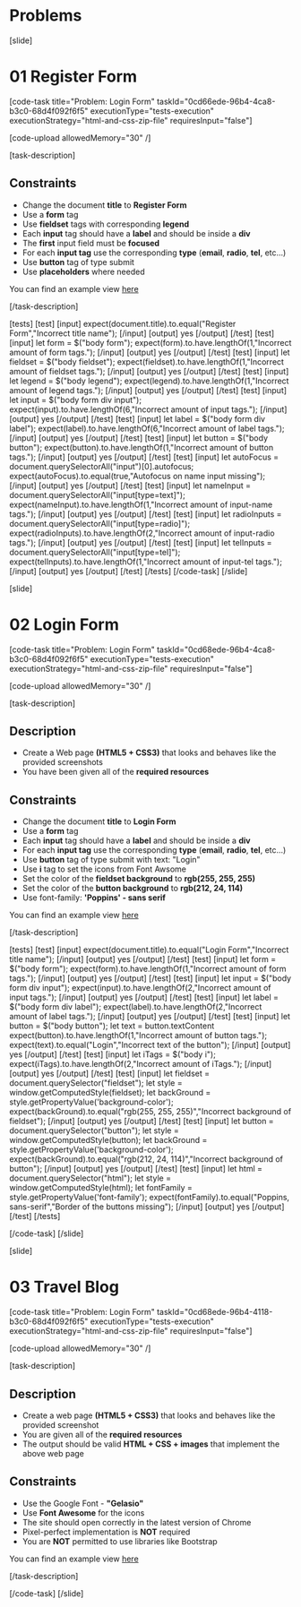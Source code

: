 # Problems

[slide]

# 01 Register Form

[code-task title="Problem: Login Form" taskId="0cd66ede-96b4-4ca8-b3c0-68d4f092f6f5" executionType="tests-execution" executionStrategy="html-and-css-zip-file" requiresInput="false"]

[code-upload allowedMemory="30" /]

[task-description]

## Constraints

* Change the document **title** to **Register Form**
* Use a **form** tag
* Use **fieldset** tags with corresponding **legend**
* Each **input** tag should have a **label** and should be inside a **div**
* The **first** input field must be **focused**
* For each **input tag** use the corresponding **type** (**email**, **radio**, **tel**, etc...)
* Use **button** tag of type submit
* Use **placeholders** where needed

You can find an example view [here](https://i.imgur.com/mDo24Cv.png)

[/task-description]

[tests]
[test]
[input]
expect(document.title).to.equal("Register Form","Incorrect title name");
[/input]
[output]
yes
[/output]
[/test]
[test]
[input]
let form = $("body form");
expect(form).to.have.lengthOf(1,"Incorrect amount of form tags.");
[/input]
[output]
yes
[/output]
[/test]
[test]
[input]
let fieldset = $("body fieldset");
expect(fieldset).to.have.lengthOf(1,"Incorrect amount of fieldset tags.");
[/input]
[output]
yes
[/output]
[/test]
[test]
[input]
let legend = $("body legend");
expect(legend).to.have.lengthOf(1,"Incorrect amount of legend tags.");
[/input]
[output]
yes
[/output]
[/test]
[test]
[input]
let input = $("body form div input");
expect(input).to.have.lengthOf(6,"Incorrect amount of input tags.");
[/input]
[output]
yes
[/output]
[/test]
[test]
[input]
let label = $("body form div label");
expect(label).to.have.lengthOf(6,"Incorrect amount of label tags.");
[/input]
[output]
yes
[/output]
[/test]
[test]
[input]
let button = $("body button");
expect(button).to.have.lengthOf(1,"Incorrect amount of button tags.");
[/input]
[output]
yes
[/output]
[/test]
[test]
[input]
let autoFocus = document.querySelectorAll("input")[0].autofocus;
expect(autoFocus).to.equal(true,"Autofocus on name input missing");
[/input]
[output]
yes
[/output]
[/test]
[test]
[input]
let nameInput = document.querySelectorAll("input[type=text]");
expect(nameInput).to.have.lengthOf(1,"Incorrect amount of input-name tags.");
[/input]
[output]
yes
[/output]
[/test]
[test]
[input]
let radioInputs = document.querySelectorAll("input[type=radio]");
expect(radioInputs).to.have.lengthOf(2,"Incorrect amount of input-radio tags.");
[/input]
[output]
yes
[/output]
[/test]
[test]
[input]
let telInputs = document.querySelectorAll("input[type=tel]");
expect(telInputs).to.have.lengthOf(1,"Incorrect amount of input-tel tags.");
[/input]
[output]
yes
[/output]
[/test]
[/tests]
[/code-task]
[/slide]

[slide]

# 02 Login Form

[code-task title="Problem: Login Form" taskId="0cd68ede-96b4-4ca8-b3c0-68d4f092f6f5" executionType="tests-execution" executionStrategy="html-and-css-zip-file" requiresInput="false"]

[code-upload allowedMemory="30" /]

[task-description]

## Description
* Create a Web page **(HTML5 + CSS3)** that looks and behaves like the provided screenshots
* You have been given all of the **required resources**

## Constraints
* Change the document **title** to **Login Form**
* Use a **form** tag
* Each **input** tag should have a **label** and should be inside a **div**
* For each **input tag** use the corresponding **type** (**email**, **radio**, **tel**, etc...)
* Use **button** tag of type submit with text: "Login"
* Use **i** tag to set the icons from Font Awsome
* Set the color of the **fieldset background** to **rgb(255, 255, 255)**
* Set the color of the **button background** to **rgb(212, 24, 114)**
* Use font-family: **'Poppins' - sans serif**


You can find an example view [here](https://i.imgur.com/ynNo6z2.png)

[/task-description]

[tests]
[test]
[input]
expect(document.title).to.equal("Login Form","Incorrect title name");
[/input]
[output]
yes
[/output]
[/test]
[test]
[input]
let form = $("body form");
expect(form).to.have.lengthOf(1,"Incorrect amount of form tags.");
[/input]
[output]
yes
[/output]
[/test]
[test]
[input]
let input = $("body form div input");
expect(input).to.have.lengthOf(2,"Incorrect amount of input tags.");
[/input]
[output]
yes
[/output]
[/test]
[test]
[input]
let label = $("body form div label");
expect(label).to.have.lengthOf(2,"Incorrect amount of label tags.");
[/input]
[output]
yes
[/output]
[/test]
[test]
[input]
let button = $("body button");
let text = button.textContent
expect(button).to.have.lengthOf(1,"Incorrect amount of button tags.");
expect(text).to.equal("Login","Incorrect text of the button");
[/input]
[output]
yes
[/output]
[/test]
[test]
[input]
let iTags = $("body i");
expect(iTags).to.have.lengthOf(2,"Incorrect amount of iTags.");
[/input]
[output]
yes
[/output]
[/test]
[test]
[input]
let fieldset = document.querySelector("fieldset");
let style = window.getComputedStyle(fieldset);
let backGround = style.getPropertyValue('background-color');
expect(backGround).to.equal("rgb(255, 255, 255)","Incorrect background of fieldset");
[/input]
[output]
yes
[/output]
[/test]
[test]
[input]
let button = document.querySelector("button");
let style = window.getComputedStyle(button);
let backGround = style.getPropertyValue('background-color');
expect(backGround).to.equal("rgb(212, 24, 114)","Incorrect background of button");
[/input]
[output]
yes
[/output]
[/test]
[test]
[input]
let html = document.querySelector("html");
let style = window.getComputedStyle(html);
let fontFamily = style.getPropertyValue('font-family');
expect(fontFamily).to.equal("Poppins, sans-serif","Border of the buttons missing");
[/input]
[output]
yes
[/output]
[/test]
[/tests]

[/code-task]
[/slide]

[slide]
# 03 Travel Blog

[code-task title="Problem: Login Form" taskId="0cd68ede-96b4-4118-b3c0-68d4f092f6f5" executionType="tests-execution" executionStrategy="html-and-css-zip-file" requiresInput="false"]

[code-upload allowedMemory="30" /]

[task-description]

## Description
* Create a web page **(HTML5 + CSS3)** that looks and behaves like the provided screenshot
* You are given all of the **required resources**
* The output should be valid **HTML + CSS + images** that implement the above web page

## Constraints
* Use the Google Font - **"Gelasio"** 
* Use **Font Awesome** for the icons
* The site should open correctly in the latest version of Chrome
* Pixel-perfect implementation is **NOT** required
* You are **NOT** permitted to use libraries like Bootstrap

You can find an example view [here](blob:https://imgur.com/93fdca3a-3ed5-4820-bd2e-307b6cd0ffbb)

[/task-description]


[/code-task]
[/slide]
